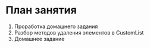 # План занятия

01. Проработка домашнего задания
02. Разбор методов удаления элементов в CustomList
03. Домашнее задание